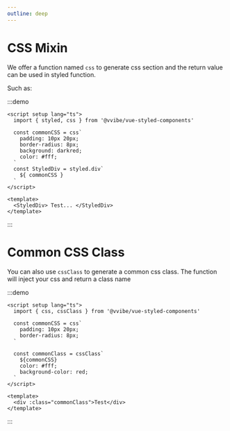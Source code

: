 ```yaml
---
outline: deep
---
```


# CSS Mixin

We offer a function named `css` to generate css section and the return value can be used in styled function.

Such as:

:::demo
```vue
<script setup lang="ts">
  import { styled, css } from '@vvibe/vue-styled-components'
  
  const commonCSS = css`
    padding: 10px 20px;
    border-radius: 8px;
    background: darkred;
    color: #fff;
  `
  const StyledDiv = styled.div`
    ${ commonCSS }
  `
</script>

<template>
  <StyledDiv> Test... </StyledDiv>
</template>
```
:::

# Common CSS Class

You can also use `cssClass` to generate a common css class. The function will inject your css and return a class name

:::demo
```vue
<script setup lang="ts">
  import { css, cssClass } from '@vvibe/vue-styled-components'
  
  const commonCSS = css`
    padding: 10px 20px;
    border-radius: 8px;
  `

  const commonClass = cssClass`
    ${commonCSS}
    color: #fff;
    background-color: red;
  `
</script>

<template>
  <div :class="commonClass">Test</div>
</template>
```
:::
